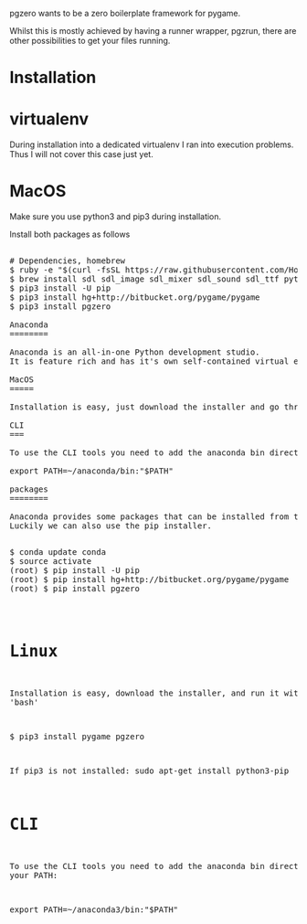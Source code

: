 pgzero wants to be a zero boilerplate framework for pygame.

Whilst this is mostly achieved by having a runner wrapper, pgzrun, there are other possibilities to get your files running.

Installation
============

virtualenv
==========

During installation into a dedicated virtualenv I ran into execution problems.
Thus I will not cover this case just yet.

MacOS
=====

Make sure you use python3 and pip3 during installation.

Install both packages as follows

<pre>

# Dependencies, homebrew
$ ruby -e "$(curl -fsSL https://raw.githubusercontent.com/Homebrew/install/master/install)"
$ brew install sdl sdl_image sdl_mixer sdl_sound sdl_ttf python3 hg
$ pip3 install -U pip
$ pip3 install hg+http://bitbucket.org/pygame/pygame
$ pip3 install pgzero

Anaconda
========

Anaconda is an all-in-one Python development studio.
It is feature rich and has it's own self-contained virtual environment (with a default virtualenv called 'root')

MacOS
=====

Installation is easy, just download the installer and go through.

CLI
===

To use the CLI tools you need to add the anaconda bin directory to your PATH:

export PATH=~/anaconda/bin:"$PATH"

packages
========

Anaconda provides some packages that can be installed from their repo.
Luckily we can also use the pip installer.

<pre>
$ conda update conda
$ source activate
(root) $ pip install -U pip
(root) $ pip install hg+http://bitbucket.org/pygame/pygame
(root) $ pip install pgzero
</pre>


Linux
=====

Installation is easy, download the installer, and run it with 'bash'

$ pip3 install pygame pgzero

If pip3 is not installed: sudo apt-get install python3-pip

CLI
===

To use the CLI tools you need to add the anaconda bin directory to your PATH:

export PATH=~/anaconda3/bin:"$PATH"

